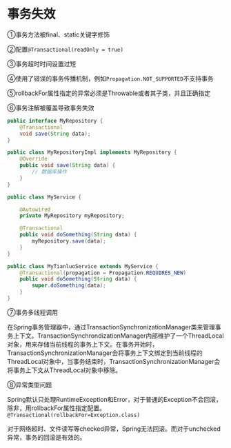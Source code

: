 # 事务失效

①事务方法被final、static关键字修饰

②配置```@Transactional(readOnly = true)```

③事务超时时间设置过短

④使用了错误的事务传播机制，例如```Propagation.NOT_SUPPORTED```不支持事务

⑤rollbackFor属性指定的异常必须是Throwable或者其子类，并且正确指定

⑥事务注解被覆盖导致事务失效

```java
public interface MyRepository {
    @Transactional
    void save(String data);
}

public class MyRepositoryImpl implements MyRepository {
    @Override
    public void save(String data) {
        // 数据库操作
    }
}

public class MyService {

    @Autowired
    private MyRepository myRepository;

    @Transactional
    public void doSomething(String data) {
        myRepository.save(data);
    }
}

public class MyTianluoService extends MyService {
    @Transactional(propagation = Propagation.REQUIRES_NEW)
    public void doSomething(String data) {
        super.doSomething(data);
    }
}
```

⑦事务多线程调用

在Spring事务管理器中，通过TransactionSynchronizationManager类来管理事务上下文。TransactionSynchrondizationManager内部维护了一个ThreadLocal对象，用来存储当前线程的事务上下文。在事务开始时，TransactionSynchronizationManager会将事务上下文绑定到当前线程的ThreadLocal对象中，当事务结束时，TransactionSynchronizationManager会将事务上下文从ThreadLocal对象中移除。

⑧异常类型问题

Spring默认只处理RuntimeException和Error，对于普通的Exception不会回滚，除非，用rollbackFor属性指定配置。```@Transactional(rollbackFor=Exception.class)```

对于网络超时、文件读写等checked异常，Spring无法回滚。而对于unchecked异常，事务的回滚是有效的。